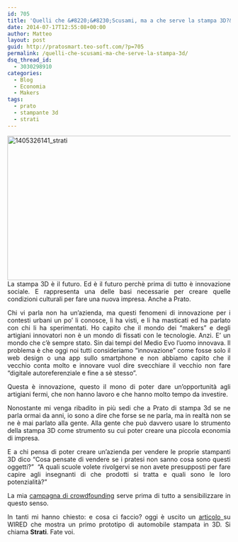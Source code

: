 ```yaml
---
id: 705
title: 'Quelli che &#8220;&#8230;Scusami, ma a che serve la stampa 3D?&#8221;'
date: 2014-07-17T12:55:08+00:00
author: Matteo
layout: post
guid: http://pratosmart.teo-soft.com/?p=705
permalink: /quelli-che-scusami-ma-che-serve-la-stampa-3d/
dsq_thread_id:
  - 3030298910
categories:
  - Blog
  - Economia
  - Makers
tags:
  - prato
  - stampante 3d
  - strati
---
```

<p style="text-align: justify;">
  <a href="http://pratosmart.teo-soft.com/wp-content/uploads/2014/07/1405326141_strati.jpg"><img class="alignleft  wp-image-706" src="http://pratosmart.teo-soft.com/wp-content/uploads/2014/07/1405326141_strati-1024x605.jpg" alt="1405326141_strati" width="552" height="326" srcset="http://pratosmart.teo-soft.com/wp-content/uploads/2014/07/1405326141_strati-300x177.jpg 300w, http://pratosmart.teo-soft.com/wp-content/uploads/2014/07/1405326141_strati-1024x605.jpg 1024w, http://pratosmart.teo-soft.com/wp-content/uploads/2014/07/1405326141_strati.jpg 1200w" sizes="(max-width: 552px) 100vw, 552px" /></a>La stampa 3D è il futuro. Ed è il futuro perchè prima di tutto è innovazione sociale. E rappresenta una delle basi necessarie per creare quelle condizioni culturali per fare una nuova impresa. Anche a Prato.
</p>

<p style="text-align: justify;">
  Chi vi parla non ha un’azienda, ma questi fenomeni di innovazione per i contesti urbani un po’ li conosce, li ha visti, e li ha masticati ed ha parlato con chi li ha sperimentati. Ho capito che il mondo dei “makers” e degli artigiani innovatori non è un mondo di fissati con le tecnologie. Anzi. E’ un mondo che c’è sempre stato. Sin dai tempi del Medio Evo l’uomo innovava. Il problema è che oggi noi tutti consideriamo “innovazione” come fosse solo il web design o una app sullo smartphone e non abbiamo capito che il vecchio conta molto e innovare vuol dire svecchiare il vecchio non fare “digitale autoreferenziale e fine a sè stesso”.
</p>

<p style="text-align: justify;">
  Questa è innovazione, questo il mono di poter dare un’opportunità agli artigiani fermi, che non hanno lavoro e che hanno molto tempo da investire.
</p>

<p style="text-align: justify;">
  Nonostante mi venga ribadito in più sedi che a Prato di stampa 3d se ne parla ormai da anni, io sono a dire che forse se ne parla, ma in realtà non se ne è mai parlato alla gente. Alla gente che può davvero usare lo strumento della stampa 3D come strumento su cui poter creare una piccola economia di impresa.
</p>

<p style="text-align: justify;">
  E a chi pensa di poter creare un’azienda per vendere le proprie stampanti 3D dico “Cosa pensate di vendere se i pratesi non sanno cosa sono questi oggetti?”  “A quali scuole volete rivolgervi se non avete presupposti per fare capire agli insegnanti di che prodotti si tratta e quali sono le loro potenzialità?”
</p>

<p style="text-align: justify;">
  La mia <a title="Una stampante 3d per Prato" href="http://pratosmart.teo-soft.com/una-stampante-3d-per-prato/" target="_blank">campagna di crowdfounding</a> serve prima di tutto a sensibilizzare in questo senso.
</p>

<p style="text-align: justify;">
  In tanti mi hanno chiesto: e cosa ci faccio? oggi è uscito un <a href="http://www.wired.it/gadget/motori/2014/07/14/test-drive-per-strati-la-macchina-stampata-3d/">articolo </a>su WIRED che mostra un primo prototipo di automobile stampata in 3D. Si chiama <strong>Strati</strong>. Fate voi.
</p>